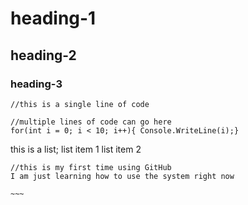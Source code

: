 
# heading-1
## heading-2
### heading-3

`//this is a single line of code`

```
//multiple lines of code can go here
for(int i = 0; i < 10; i++){ Console.WriteLine(i);}
```

this is a list;
	list item 1
	list item 2

```
//this is my first time using GitHub
I am just learning how to use the system right now

~~~
```
